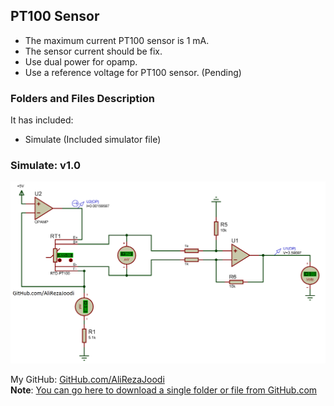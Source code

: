 ## PT100 Sensor
- The maximum current PT100 sensor is 1 mA.
- The sensor current should be fix.
- Use dual power for opamp.
- Use a reference voltage for PT100 sensor. (Pending)

### Folders and Files Description
It has included:
- Simulate (Included simulator file)

### Simulate: v1.0
![](Simulate/v1.0.png)

My GitHub: [GitHub.com/AliRezaJoodi](https://github.com/AliRezaJoodi)  
**Note**: [You can go here to download a single folder or file from GitHub.com](https://minhaskamal.github.io/DownGit/#/home)